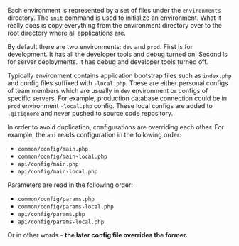 Each environment is represented by a set of files under the `environments` directory.
The `init` command is used to initialize an environment. What it really does is copy everything from the environment directory over to the root directory where all applications are.

By default there are two environments: `dev` and `prod`. First is for development. It has all the developer tools
and debug turned on. Second is for server deployments. It has debug and developer tools turned off.

Typically environment contains application bootstrap files such as `index.php` and config files suffixed with `-local.php`.
These are either personal configs of team members which are usually in `dev` environment or configs of specific servers.
For example, production database connection could be in `prod` environment `-local.php` config. These local configs are added to `.gitignore` and never pushed to source code repository.

In order to avoid duplication, configurations are overriding each other. For example, the `api` reads configuration in the following order:

- `common/config/main.php`
- `common/config/main-local.php`
- `api/config/main.php`
- `api/config/main-local.php`

Parameters are read in the following order:

- `common/config/params.php`
- `common/config/params-local.php`
- `api/config/params.php`
- `api/config/params-local.php`

Or in other words - **the later config file overrides the former.**
